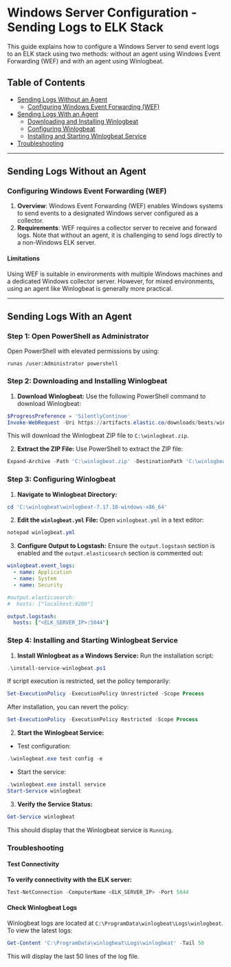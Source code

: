 # Windows Server Configuration - Sending Logs to ELK Stack

This guide explains how to configure a Windows Server to send event logs to an ELK stack using two methods: without an agent using Windows Event Forwarding (WEF) and with an agent using Winlogbeat.

## Table of Contents
- [Sending Logs Without an Agent](#sending-logs-without-an-agent)
  - [Configuring Windows Event Forwarding (WEF)](#configuring-windows-event-forwarding-wef)
- [Sending Logs With an Agent](#sending-logs-with-an-agent)
  - [Downloading and Installing Winlogbeat](#downloading-and-installing-winlogbeat)
  - [Configuring Winlogbeat](#configuring-winlogbeat)
  - [Installing and Starting Winlogbeat Service](#installing-and-starting-winlogbeat-service)
- [Troubleshooting](#troubleshooting)

---

## Sending Logs Without an Agent

### Configuring Windows Event Forwarding (WEF)

1. **Overview**: Windows Event Forwarding (WEF) enables Windows systems to send events to a designated Windows server configured as a collector.
2. **Requirements**: WEF requires a collector server to receive and forward logs. Note that without an agent, it is challenging to send logs directly to a non-Windows ELK server.

#### Limitations

Using WEF is suitable in environments with multiple Windows machines and a dedicated Windows collector server. However, for mixed environments, using an agent like Winlogbeat is generally more practical.

---

## Sending Logs With an Agent

### Step 1: Open PowerShell as Administrator

Open PowerShell with elevated permissions by using:

```plaintext
runas /user:Administrator powershell
```

### Step 2: Downloading and Installing Winlogbeat

1. **Download Winlogbeat:** Use the following PowerShell command to download Winlogbeat:

```powershell
$ProgressPreference = 'SilentlyContinue'
Invoke-WebRequest -Uri https://artifacts.elastic.co/downloads/beats/winlogbeat/winlogbeat-7.17.10-windows-x86_64.zip -OutFile C:\winlogbeat.zip
```

This will download the Winlogbeat ZIP file to `C:\winlogbeat.zip`.

2. **Extract the ZIP File:** Use PowerShell to extract the ZIP file:

```powershell
Expand-Archive -Path 'C:\winlogbeat.zip' -DestinationPath 'C:\winlogbeat'
```

### Step 3: Configuring Winlogbeat

1. **Navigate to Winlogbeat Directory:**

```powershell
cd 'C:\winlogbeat\winlogbeat-7.17.10-windows-x86_64'
```

2. **Edit the `winlogbeat.yml` File:** Open `winlogbeat.yml` in a text editor:


```powershell
notepad winlogbeat.yml
```

3. **Configure Output to Logstash:** Ensure the `output.logstash` section is enabled and the `output.elasticsearch` section is commented out:

```yaml
winlogbeat.event_logs:
  - name: Application
  - name: System
  - name: Security

#output.elasticsearch:
#  hosts: ["localhost:9200"]

output.logstash:
  hosts: ["<ELK_SERVER_IP>:5044"]
```

### Step 4: Installing and Starting Winlogbeat Service

1. **Install Winlogbeat as a Windows Service:** Run the installation script:

```powershell
.\install-service-winlogbeat.ps1
```

If script execution is restricted, set the policy temporarily:

```powershell
Set-ExecutionPolicy -ExecutionPolicy Unrestricted -Scope Process
```

After installation, you can revert the policy:

```powershell
Set-ExecutionPolicy -ExecutionPolicy Restricted -Scope Process
```

2. **Start the Winlogbeat Service:**

- Test configuration:

```powershell
.\winlogbeat.exe test config -e
```

- Start the service:

```powershell
.\winlogbeat.exe install service
Start-Service winlogbeat
```

3. **Verify the Service Status:**

```powershell
Get-Service winlogbeat
```

This should display that the Winlogbeat service is `Running`.

### Troubleshooting

#### Test Connectivity

**To verify connectivity with the ELK server:**

```powershell
Test-NetConnection -ComputerName <ELK_SERVER_IP> -Port 5044
```

#### Check Winlogbeat Logs

Winlogbeat logs are located at `C:\ProgramData\winlogbeat\Logs\winlogbeat`. To view the latest logs:

```powershell
Get-Content 'C:\ProgramData\winlogbeat\Logs\winlogbeat' -Tail 50
```

This will display the last 50 lines of the log file.
